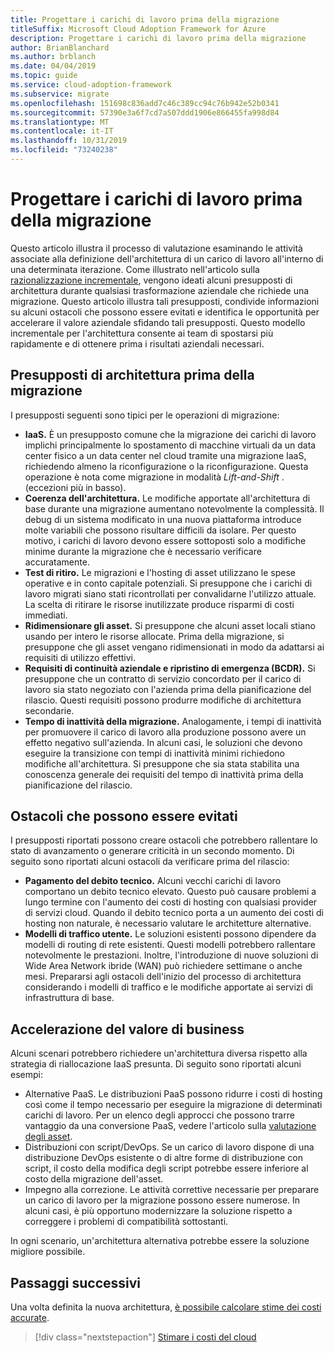 ```yaml
---
title: Progettare i carichi di lavoro prima della migrazione
titleSuffix: Microsoft Cloud Adoption Framework for Azure
description: Progettare i carichi di lavoro prima della migrazione
author: BrianBlanchard
ms.author: brblanch
ms.date: 04/04/2019
ms.topic: guide
ms.service: cloud-adoption-framework
ms.subservice: migrate
ms.openlocfilehash: 151698c836add7c46c389cc94c76b942e52b0341
ms.sourcegitcommit: 57390e3a6f7cd7a507ddd1906e866455fa998d84
ms.translationtype: MT
ms.contentlocale: it-IT
ms.lasthandoff: 10/31/2019
ms.locfileid: "73240238"
---
```

# <a name="architect-workloads-prior-to-migration"></a>Progettare i carichi di lavoro prima della migrazione

Questo articolo illustra il processo di valutazione esaminando le attività associate alla definizione dell'architettura di un carico di lavoro all'interno di una determinata iterazione. Come illustrato nell'articolo sulla [razionalizzazione incrementale](../../../digital-estate/rationalize.md), vengono ideati alcuni presupposti di architettura durante qualsiasi trasformazione aziendale che richiede una migrazione. Questo articolo illustra tali presupposti, condivide informazioni su alcuni ostacoli che possono essere evitati e identifica le opportunità per accelerare il valore aziendale sfidando tali presupposti. Questo modello incrementale per l'architettura consente ai team di spostarsi più rapidamente e di ottenere prima i risultati aziendali necessari.

## <a name="architecture-assumptions-prior-to-migration"></a>Presupposti di architettura prima della migrazione

I presupposti seguenti sono tipici per le operazioni di migrazione:

- **IaaS.** È un presupposto comune che la migrazione dei carichi di lavoro implichi principalmente lo spostamento di macchine virtuali da un data center fisico a un data center nel cloud tramite una migrazione IaaS, richiedendo almeno la riconfigurazione o la riconfigurazione. Questa operazione è nota come migrazione in modalità _Lift-and-Shift_ . (eccezioni più in basso).
- **Coerenza dell'architettura.** Le modifiche apportate all'architettura di base durante una migrazione aumentano notevolmente la complessità. Il debug di un sistema modificato in una nuova piattaforma introduce molte variabili che possono risultare difficili da isolare. Per questo motivo, i carichi di lavoro devono essere sottoposti solo a modifiche minime durante la migrazione che è necessario verificare accuratamente.
- **Test di ritiro.** Le migrazioni e l'hosting di asset utilizzano le spese operative e in conto capitale potenziali. Si presuppone che i carichi di lavoro migrati siano stati ricontrollati per convalidarne l'utilizzo attuale. La scelta di ritirare le risorse inutilizzate produce risparmi di costi immediati.
- **Ridimensionare gli asset.** Si presuppone che alcuni asset locali stiano usando per intero le risorse allocate. Prima della migrazione, si presuppone che gli asset vengano ridimensionati in modo da adattarsi ai requisiti di utilizzo effettivi.
- **Requisiti di continuità aziendale e ripristino di emergenza (BCDR).** Si presuppone che un contratto di servizio concordato per il carico di lavoro sia stato negoziato con l'azienda prima della pianificazione del rilascio. Questi requisiti possono produrre modifiche di architettura secondarie.
- **Tempo di inattività della migrazione.** Analogamente, i tempi di inattività per promuovere il carico di lavoro alla produzione possono avere un effetto negativo sull'azienda. In alcuni casi, le soluzioni che devono eseguire la transizione con tempi di inattività minimi richiedono modifiche all'architettura. Si presuppone che sia stata stabilita una conoscenza generale dei requisiti del tempo di inattività prima della pianificazione del rilascio.

## <a name="roadblocks-that-can-be-avoided"></a>Ostacoli che possono essere evitati

I presupposti riportati possono creare ostacoli che potrebbero rallentare lo stato di avanzamento o generare criticità in un secondo momento. Di seguito sono riportati alcuni ostacoli da verificare prima del rilascio:

- **Pagamento del debito tecnico.** Alcuni vecchi carichi di lavoro comportano un debito tecnico elevato. Questo può causare problemi a lungo termine con l'aumento dei costi di hosting con qualsiasi provider di servizi cloud. Quando il debito tecnico porta a un aumento dei costi di hosting non naturale, è necessario valutare le architetture alternative.
- **Modelli di traffico utente.** Le soluzioni esistenti possono dipendere da modelli di routing di rete esistenti. Questi modelli potrebbero rallentare notevolmente le prestazioni. Inoltre, l'introduzione di nuove soluzioni di Wide Area Network ibride (WAN) può richiedere settimane o anche mesi. Prepararsi agli ostacoli dell'inizio del processo di architettura considerando i modelli di traffico e le modifiche apportate ai servizi di infrastruttura di base.

## <a name="accelerating-business-value"></a>Accelerazione del valore di business

Alcuni scenari potrebbero richiedere un'architettura diversa rispetto alla strategia di riallocazione IaaS presunta. Di seguito sono riportati alcuni esempi:

- Alternative PaaS. Le distribuzioni PaaS possono ridurre i costi di hosting così come il tempo necessario per eseguire la migrazione di determinati carichi di lavoro. Per un elenco degli approcci che possono trarre vantaggio da una conversione PaaS, vedere l'articolo sulla [valutazione degli asset](./evaluate.md).
- Distribuzioni con script/DevOps. Se un carico di lavoro dispone di una distribuzione DevOps esistente o di altre forme di distribuzione con script, il costo della modifica degli script potrebbe essere inferiore al costo della migrazione dell'asset.
- Impegno alla correzione. Le attività correttive necessarie per preparare un carico di lavoro per la migrazione possono essere numerose. In alcuni casi, è più opportuno modernizzare la soluzione rispetto a correggere i problemi di compatibilità sottostanti.

In ogni scenario, un'architettura alternativa potrebbe essere la soluzione migliore possibile.

## <a name="next-steps"></a>Passaggi successivi

Una volta definita la nuova architettura, [è possibile calcolare stime dei costi accurate](./estimate.md).

> [!div class="nextstepaction"]
> [Stimare i costi del cloud](./estimate.md)
